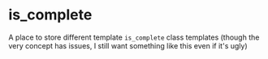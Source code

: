 # is_complete
A place to store different template `is_complete` class templates (though the very concept has issues, I still want something like this even if it's ugly)

